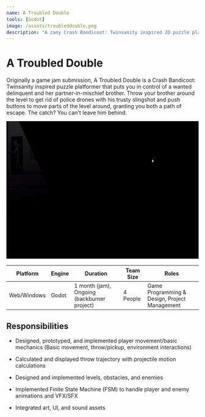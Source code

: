 ```yaml
---
name: A Troubled Double
tools: [Godot]
image: /assets/troubleddouble.png
description: "A zany Crash Bandicoot: Twinsanity inspired 2D puzzle platformer developed in Godot. Originally a jam submission."
---
```



# A Troubled Double

Originally a game jam submission, A Troubled Double is a Crash Bandicoot: Twinsanity inspired puzzle platformer that puts you in control of a wanted delinquent and her partner-in-mischief brother. Throw your brother around the level to get rid of police drones with his trusty slingshot and push buttons to move parts of the level around, granting you both a path of escape. The catch? You can't leave him behind. 

<center>
<img src="/assets/atd.gif" width="640" height="360">
</center>

| Platform | Engine | Duration | Team Size | Roles |
| --------  | --------  | --------  | --------  | -------- |
| Web/Windows | Godot | 1 month (jam), Ongoing (backburner project) | 4 People | Game Programming & Design, Project Management |


## Responsibilities

- Designed, prototyped, and implemented player movement/basic mechanics (Basic movement, throw/pickup, environment interactions)

- Calculated and displayed throw trajectory with projectile motion calculations

- Designed and implemented levels, obstacles, and enemies

- Implemented Finite State Machine (FSM) to handle player and enemy animations and VFX/SFX

- Integrated art, UI, and sound assets


